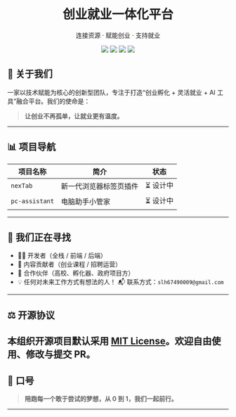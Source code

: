 <div align="center">
  <!-- <img src="https://yourdomain.com/logo.png" alt="创业就业平台 Logo" width="120" /> -->
  <h1>创业就业一体化平台</h1>
  <p>连接资源 · 赋能创业 · 支持就业</p>
  <!-- <p align="center">
    <a href="https://yourdomain.com">🌐 官网</a> |
    <a href="https://github.com/neo-forge">💼 GitHub</a> |
    <a href="mailto:join@yourdomain.com">📩 联系我们</a>
  </p> -->
  <p>
    <img src="https://img.shields.io/badge/License-MIT-green.svg" />
    <img src="https://img.shields.io/badge/Startup-%E8%B5%84%E6%BA%90%E5%AF%B9%E6%8E%A5-blue" />
    <img src="https://img.shields.io/badge/AI-%E5%8A%A9%E5%8A%9B%E5%88%9B%E4%B8%9A-orange" />
    <img src="https://img.shields.io/badge/%E5%B0%8F%E5%9E%8B%E5%88%9B%E4%B8%9A-%E6%9C%80%E4%BD%B3%E5%8C%96-brightgreen" />
  </p>
</div>

## 🧭 关于我们

一家以技术赋能为核心的创新型团队，专注于打造“创业孵化 + 灵活就业 + AI 工具”融合平台。我们的使命是：

> **让创业不再孤单，让就业更有温度。**

<!-- ## 🧩 核心能力矩阵

| 模块            | 功能概览                                         |
| --------------- | ------------------------------------------------ |
| 💼 创业支持     | 项目计划书生成、融资对接、补贴查询、路演资料模板 |
| 🧑‍🤝‍🧑 创业社群     | 动态发布、经验交流、合伙人匹配、导师答疑         |
| 🤖 AI 工具赋能  | 智能文书、竞品分析、融资方案构建                 |
| 📺 内容生态     | 项目视频、透明进度展示、社群话题互动             |
| 🧰 灵活就业支持 | 招聘平台、远程协作、社保对接、电子合同           | -->

---

## 📊 项目导航

| 项目名称       | 简介                   | 状态      |
| -------------- | ---------------------- | --------- |
| `nexTab`       | 新一代浏览器标签页插件 | ⏳ 设计中 |
| `pc-assistant` | 电脑助手小管家         | ⏳ 设计中 |

---

## 🚀 我们正在寻找

- 🧑‍💻 开发者（全栈 / 前端 / 后端）
- 📣 内容贡献者（创业课程 / 招聘运营）
- 🤝 合作伙伴（高校、孵化器、政府项目方）
- 💡 任何对未来工作方式有想法的人！
  📬 联系方式：`slh67490009@gmail.com`

---

## ⚖️ 开源协议

## 本组织开源项目默认采用 [MIT License](./LICENSE)。欢迎自由使用、修改与提交 PR。

## 🧠 口号

> **陪跑每一个敢于尝试的梦想，从 0 到 1，我们一起前行。**

---
